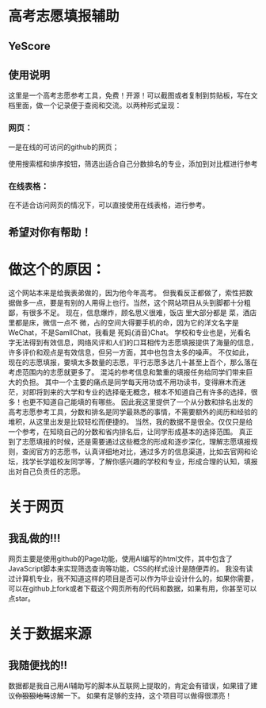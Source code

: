 # 高考志愿填报辅助
## YeScore

## 使用说明
这里是一个高考志愿参考工具，免费！开源！可以截图或者复制到剪贴板，写在文档里面，做一个记录便于查阅和交流。以两种形式呈现：
### 网页：
一是在线的可访问的github的网页；

使用搜索框和排序按钮，筛选出适合自己分数排名的专业，添加到对比框进行参考


###  在线表格：
在不适合访问网页的情况下，可以直接使用在线表格，进行参考。


## 希望对你有帮助！

# 做这个的原因：
这个网站本来是给我表弟做的，因为他今年高考。
但我看反正都做了，索性把数据做多一点，要是有别的人用得上也行。当然，这个网站项目从头到脚都十分粗鄙，有很多不足。
现在，信息爆炸，顾名思义很难，饭店 里大部分都是 菜，酒店 里都是床，微信一点不 微，占的空间大得要手机的命，因为它的洋文名字是WeChat，不是SamllChat，我看是 死妈(消音)Chat。
学校和专业也是，光看名字无法得到有效信息，网络风评和人们的口耳相传为志愿填报提供了海量的信息，许多评价和观点是有效信息，但另一方面，其中也包含太多的噪声。
不仅如此，现在的志愿填报，要填太多数量的志愿，平行志愿多达几十甚至上百个，那么落在考虑范围内的志愿就更多了。
混沌的参考信息和繁重的填报任务给同学们带来巨大的负担。
其中一个主要的痛点是同学每天用功或不用功读书，变得麻木而迷茫，对即将到来的大学和专业的选择毫无概念，根本不知道自己有许多的选择，很多！也更不知道自己能填的有哪些。
因此我这里提供了一个从分数和排名出发的高考志愿参考工具，分数和排名是同学最熟悉的事情，不需要额外的阅历和经验的堆积，从这里出发是比较轻松而便捷的。
当然，我的数据不是很全。仅仅只是给一个参考，在知晓自己的分数和省内排名后，让同学形成基本的选择范围。
真正到了志愿填报的时候，还是需要通过这些概念的形成和逐步深化，理解志愿填报规则，查阅官方的志愿书，认真详细地对比，通过多方的信息渠道，比如去官网和论坛，找学长学姐校友同学等，了解你感兴趣的学校和专业，形成合理的认知，填报出对自己负责任的志愿。


# 关于网页
## 我乱做的!!!
网页主要是使用github的Page功能，使用AI编写的html文件，其中包含了JavaScript脚本来实现筛选查询等功能，CSS的样式设计是随便弄的。
我没有读过计算机专业，我不知道这样的项目是否可以作为毕业设计什么的，如果你需要，可以在github上fork或者下载这个网页所有的代码和数据，如果有用，你甚至可以点star。
# 关于数据来源
## 我随便找的!!
数据都是我自己用AI辅助写的脚本从互联网上提取的，肯定会有错误，如果错了建议~~你狠狠地骂~~谅解一下。
如果有足够的支持，这个项目可以做得很漂亮！
